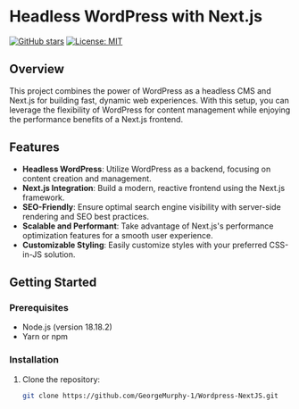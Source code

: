 # Headless WordPress with Next.js

[![GitHub stars](https://img.shields.io/github/stars/GeorgeMurphy-1/your-repository)](https://github.com/GeorgeMurphy-1/your-repository/stargazers)
[![License: MIT](https://img.shields.io/badge/License-MIT-yellow.svg)](https://opensource.org/licenses/MIT)

## Overview

This project combines the power of WordPress as a headless CMS and Next.js for building fast, dynamic web experiences. With this setup, you can leverage the flexibility of WordPress for content management while enjoying the performance benefits of a Next.js frontend.

## Features

- **Headless WordPress**: Utilize WordPress as a backend, focusing on content creation and management.
- **Next.js Integration**: Build a modern, reactive frontend using the Next.js framework.
- **SEO-Friendly**: Ensure optimal search engine visibility with server-side rendering and SEO best practices.
- **Scalable and Performant**: Take advantage of Next.js's performance optimization features for a smooth user experience.
- **Customizable Styling**: Easily customize styles with your preferred CSS-in-JS solution.

## Getting Started

### Prerequisites

- Node.js (version 18.18.2)
- Yarn or npm

### Installation

1. Clone the repository:

   ```bash
   git clone https://github.com/GeorgeMurphy-1/Wordpress-NextJS.git
